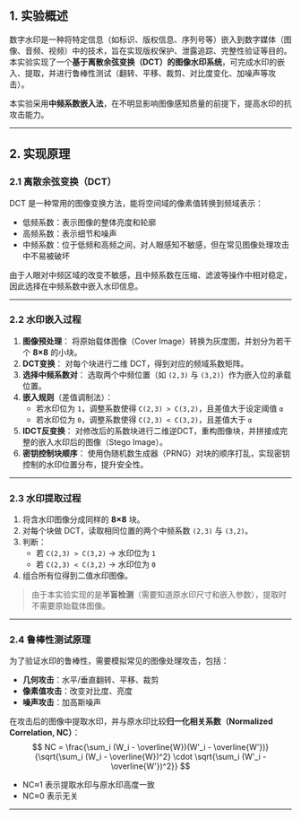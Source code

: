 ## 1. 实验概述

数字水印是一种将特定信息（如标识、版权信息、序列号等）嵌入到数字媒体（图像、音频、视频）中的技术，旨在实现版权保护、泄露追踪、完整性验证等目的。本实验实现了一个**基于离散余弦变换（DCT）的图像水印系统**，可完成水印的嵌入、提取，并进行鲁棒性测试（翻转、平移、裁剪、对比度变化、加噪声等攻击）。

本实验采用**中频系数嵌入法**，在不明显影响图像感知质量的前提下，提高水印的抗攻击能力。

------

## 2. 实现原理

### 2.1 离散余弦变换（DCT）

DCT 是一种常用的图像变换方法，能将空间域的像素值转换到频域表示：

- 低频系数：表示图像的整体亮度和轮廓
- 高频系数：表示细节和噪声
- 中频系数：位于低频和高频之间，对人眼感知不敏感，但在常见图像处理攻击中不易被破坏

由于人眼对中频区域的改变不敏感，且中频系数在压缩、滤波等操作中相对稳定，因此选择在中频系数中嵌入水印信息。

------

### 2.2 水印嵌入过程

1. **图像预处理**：
    将原始载体图像（Cover Image）转换为灰度图，并划分为若干个 **8×8** 的小块。
2. **DCT变换**：
    对每个块进行二维 DCT，得到对应的频域系数矩阵。
3. **选择中频系数对**：
    选取两个中频位置（如 `(2,3)` 与 `(3,2)`）作为嵌入位的承载位置。
4. **嵌入规则**（差值调制法）：
   - 若水印位为 `1`，调整系数使得 `C(2,3) > C(3,2)`，且差值大于设定阈值 `α`
   - 若水印位为 `0`，调整系数使得 `C(2,3) < C(3,2)`，且差值大于 `α`
5. **IDCT反变换**：
    对修改后的系数块进行二维逆DCT，重构图像块，并拼接成完整的嵌入水印后的图像（Stego Image）。
6. **密钥控制块顺序**：
    使用伪随机数生成器（PRNG）对块的顺序打乱，实现密钥控制的水印位置分布，提升安全性。

------

### 2.3 水印提取过程

1. 将含水印图像分成同样的 **8×8** 块。
2. 对每个块做 DCT，读取相同位置的两个中频系数 `(2,3)` 与 `(3,2)`。
3. 判断：
   - 若 `C(2,3) > C(3,2)` → 水印位为 `1`
   - 若 `C(2,3) < C(3,2)` → 水印位为 `0`
4. 组合所有位得到二值水印图像。

> 由于本实验实现的是**半盲检测**（需要知道原水印尺寸和嵌入参数），提取时不需要原始载体图像。

------

### 2.4 鲁棒性测试原理

为了验证水印的鲁棒性，需要模拟常见的图像处理攻击，包括：

- **几何攻击**：水平/垂直翻转、平移、裁剪
- **像素值攻击**：改变对比度、亮度
- **噪声攻击**：加高斯噪声

在攻击后的图像中提取水印，并与原水印比较**归一化相关系数（Normalized Correlation, NC）**：
$$
NC = \frac{\sum_i (W_i - \overline{W})(W'_i - \overline{W'})}
{\sqrt{\sum_i (W_i - \overline{W})^2} \cdot \sqrt{\sum_i (W'_i - \overline{W'})^2}}
$$


- NC≈1 表示提取水印与原水印高度一致
- NC≈0 表示无关

------

